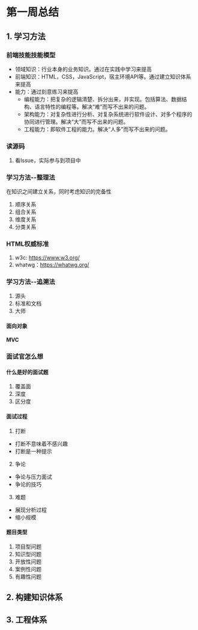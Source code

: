 # 第一周总结

## 1. 学习方法

### 前端技能技能模型

+ 领域知识：行业本身的业务知识。通过在实践中学习来提高
+ 前端知识：HTML，CSS，JavaScript，宿主环境API等。通过建立知识体系来提高
+ 能力：通过刻意练习来提高
  + 编程能力：把复杂的逻辑清楚、拆分出来，并实现。包括算法、数据结构、语言特性的编程等。解决“难”而写不出来的问题。
  + 架构能力：对复杂性进行分析、对复杂系统进行软件设计、对多个程序的协同进行管理。解决“大”而写不出来的问题。
  + 工程能力：即软件工程的能力。解决“人多”而写不出来的问题。
  
### 读源码

1. 看Issue，实际参与到项目中

### 学习方法--整理法

在知识之间建立关系，同时考虑知识的完备性
1. 顺序关系
2. 组合关系
3. 维度关系
4. 分类关系

### HTML权威标准

1. w3c: https://www.w3.org/
2. whatwg：https://whatwg.org/

### 学习方法--追溯法

1. 源头
2. 标准和文档
3. 大师

#### 面向对象

#### MVC

### 面试官怎么想

#### 什么是好的面试题

1. 覆盖面
2. 深度
3. 区分度

#### 面试过程

1. 打断
  + 打断不意味着不感兴趣
  + 打断是一种提示
2. 争论
  + 争论与压力面试
  + 争论的技巧
3. 难题
  + 展现分析过程
  + 缩小规模
  
#### 题目类型

1. 项目型问题
2. 知识型问题
3. 开放性问题
4. 案例性问题
5. 有趣性问题

## 2. 构建知识体系

## 3. 工程体系
